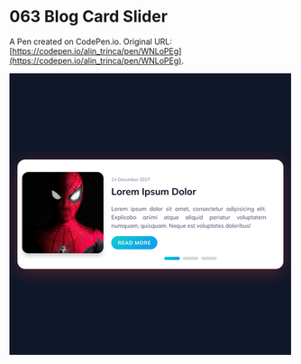 # 063 Blog Card Slider

A Pen created on CodePen.io. Original URL: [https://codepen.io/alin_trinca/pen/WNLoPEg](https://codepen.io/alin_trinca/pen/WNLoPEg).

![Blog Card Slider Screenshot](blog-card-slider.png)